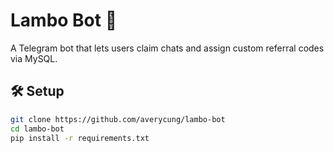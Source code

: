 # Lambo Bot 🐑

A Telegram bot that lets users claim chats and assign custom referral codes via MySQL.

## 🛠 Setup

```bash
git clone https://github.com/averycung/lambo-bot
cd lambo-bot
pip install -r requirements.txt
